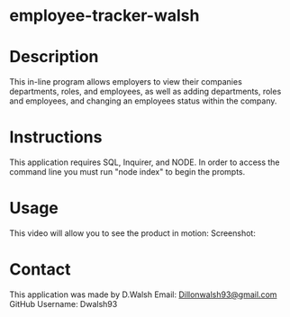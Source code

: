 # employee-tracker-walsh

# Description
This in-line program allows employers to view their companies departments, roles, and employees, as well as adding departments, roles and employees, and changing an employees status within the company.

# Instructions
This application requires SQL, Inquirer, and NODE. In order to access the command line you must run "node index" to begin the prompts.

# Usage
This video will allow you to see the product in motion:
Screenshot:

# Contact
This application was made by D.Walsh
Email: Dillonwalsh93@gmail.com
GitHub Username: Dwalsh93
